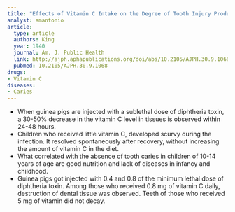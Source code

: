 ```yaml
---
title: "Effects of Vitamin C Intake on the Degree of Tooth Injury Produced by Diphtheria Toxin"
analyst: amantonio
article:
  type: article
  authors: King
  year: 1940
  journal: Am. J. Public Health
  link: http://ajph.aphapublications.org/doi/abs/10.2105/AJPH.30.9.1068
  pubmed: 10.2105/AJPH.30.9.1068
drugs:
- Vitamin C
diseases:
- Caries
---
```


- When guinea pigs are injected with a sublethal dose of diphtheria toxin, a 30-50% decrease in the vitamin C level in tissues is observed within 24-48 hours.
- Children who received little vitamin C, developed scurvy during the infection. It resolved spontaneously after recovery, without increasing the amount of vitamin C in the diet.
- What correlated with the absence of tooth caries in children of 10-14 years of age are good nutrition and lack of diseases in infancy and childhood.
- Guinea pigs got injected with 0.4 and 0.8 of the minimum lethal dose of diphtheria toxin. Among those who received 0.8 mg of vitamin C daily, destruction of dental tissue was observed. Teeth of those who received 5 mg of vitamin did not decay.

